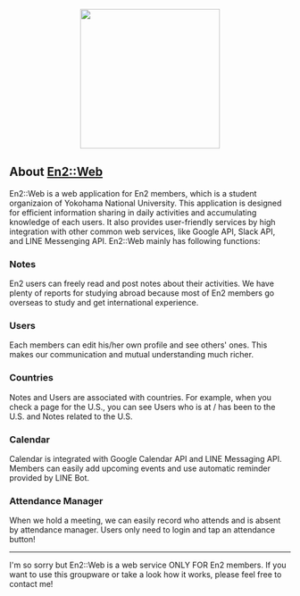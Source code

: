 <p align="center"><img src="https://en2ynu.com/img/top_logo.png" width="250px"></p>

## About [En2::Web](https://en2ynu.com)

En2::Web is a web application for En2 members, which is a student organizaion of Yokohama National University. This application is designed for efficient information sharing in daily activities and accumulating knowledge of each users. It also provides user-friendly services by high integration with other common web services, like Google API, Slack API, and LINE Messenging API. En2::Web mainly has following functions:

### Notes
En2 users can freely read and post notes about their activities. We have plenty of reports for studying abroad because most of En2 members go overseas to study and get international experience.
### Users
Each members can edit his/her own profile and see others' ones. This makes our communication and mutual understanding much richer.
### Countries
Notes and Users are associated with countries. For example, when you check a page for the U.S., you can see Users who is at /  has been to the U.S. and Notes related to the U.S.
### Calendar
Calendar is integrated with Google Calendar API and LINE Messaging API. Members can easily add upcoming events and use automatic reminder provided by LINE Bot.  
### Attendance Manager
When we hold a meeting, we can easily record who attends and is absent by attendance manager. Users only need to login and tap an attendance button!

***

I'm so sorry but En2::Web is a web service ONLY FOR En2 members. If you want to use this groupware or take a look how it works, please feel free to contact me!
